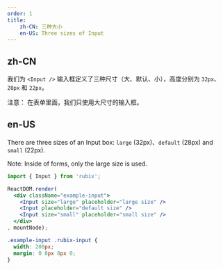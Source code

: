 ```yaml
---
order: 1
title: 
    zh-CN: 三种大小
    en-US: Three sizes of Input
---
```


## zh-CN

我们为 `<Input />` 输入框定义了三种尺寸（大、默认、小），高度分别为 `32px`、`28px` 和 `22px`。

注意： 在表单里面，我们只使用大尺寸的输入框。

## en-US

There are three sizes of an Input box: `large` (32px)、`default` (28px) and `small` (22px). 

Note: Inside of forms, only the large size is used.

````jsx
import { Input } from 'rubix';

ReactDOM.render(
  <div className="example-input">
    <Input size="large" placeholder="large size" />
    <Input placeholder="default size" />
    <Input size="small" placeholder="small size" />
  </div>
, mountNode);
````

````css
.example-input .rubix-input {
  width: 200px;
  margin: 0 8px 8px 0;
}
````
